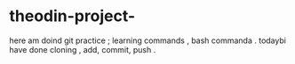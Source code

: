 # theodin-project-  

here am doind git practice ; learning commands , bash commanda . todaybi have done cloning , add, commit, push .


